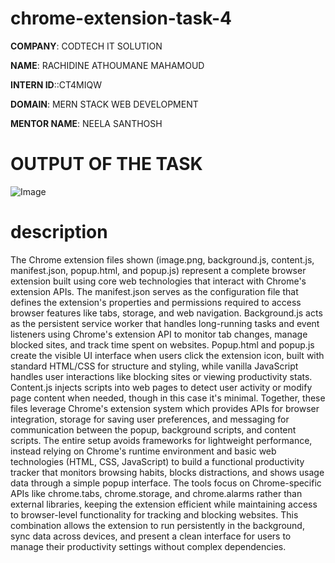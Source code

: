 # chrome-extension-task-4

**COMPANY**: CODTECH IT SOLUTION

**NAME**: RACHIDINE ATHOUMANE MAHAMOUD

**INTERN ID**::CT4MIQW

**DOMAIN**: MERN STACK WEB DEVELOPMENT

**MENTOR NAME**: NEELA SANTHOSH

# OUTPUT OF THE TASK
![Image](https://github.com/user-attachments/assets/a0176144-b19c-4ed5-8e5f-798083c4a8cb)

# description

The Chrome extension files shown (image.png, background.js, content.js, manifest.json, popup.html, and popup.js) represent a complete browser extension built using core web technologies that interact with Chrome's extension APIs. The manifest.json serves as the configuration file that defines the extension's properties and permissions required to access browser features like tabs, storage, and web navigation. Background.js acts as the persistent service worker that handles long-running tasks and event listeners using Chrome's extension API to monitor tab changes, manage blocked sites, and track time spent on websites. Popup.html and popup.js create the visible UI interface when users click the extension icon, built with standard HTML/CSS for structure and styling, while vanilla JavaScript handles user interactions like blocking sites or viewing productivity stats. Content.js injects scripts into web pages to detect user activity or modify page content when needed, though in this case it's minimal. Together, these files leverage Chrome's extension system which provides APIs for browser integration, storage for saving user preferences, and messaging for communication between the popup, background scripts, and content scripts. The entire setup avoids frameworks for lightweight performance, instead relying on Chrome's runtime environment and basic web technologies (HTML, CSS, JavaScript) to build a functional productivity tracker that monitors browsing habits, blocks distractions, and shows usage data through a simple popup interface. The tools focus on Chrome-specific APIs like chrome.tabs, chrome.storage, and chrome.alarms rather than external libraries, keeping the extension efficient while maintaining access to browser-level functionality for tracking and blocking websites. This combination allows the extension to run persistently in the background, sync data across devices, and present a clean interface for users to manage their productivity settings without complex dependencies.

